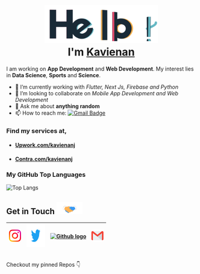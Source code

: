 <h1 align="center"> <img src="https://github.com/kavienanj/kavienanj/blob/master/assets/hello.gif" alt="hello-gif" width="300px" height="100px" ><br >I'm <a href="https://www.github.com/kavienanj"> Kavienan </a> </h1>

I am working on **App Development** and **Web Development**. My interest lies in **Data Science**, **Sports** and **Science**.

- 🌱 I’m currently working with *Flutter, Next Js, Firebase and Python*
- 👯 I’m looking to collaborate on *Mobile App Development and Web Development*
- 💬 Ask me about **anything random**
- 📫 How to reach me: [![Gmail Badge](https://img.shields.io/badge/-kavienanj@gmail.com-c14438?style=flat-square&logo=Gmail&logoColor=white&link=mailto:kavienanj@gmail.com)](mailto:kavienanj@gmail.com)

### Find my services at,
- #### [Upwork.com/kavienanj](https://www.upwork.com/freelancers/~01c54f90bd0c543351?s=1110580755107926016)
- #### [Contra.com/kavienanj](https://contra.com/kavienanj)

### My GitHub Top Languages 
![Top Langs](https://github-readme-stats.vercel.app/api/top-langs/?username=kavienanj&layout=compact&theme=dracula)
<br>
<h2>
Get in Touch <img src="https://github.com/kavienanj/kavienanj/blob/master/assets/Handshake.gif" height="32px">
</h2>

| [<img src="https://github.com/kavienanj/kavienanj/blob/master/assets/Instagram.svg" alt="Instagram Logo" width="32">](https://www.instagram.com/kavienanj/) |  [<img src="https://github.com/kavienanj/kavienanj/blob/master/assets/twitter.svg" alt="Twitter logo" width="50" height="60">](https://twitter.com/kavienanj)| [<img src="https://cdn.svgporn.com/logos/github-icon.svg" alt="Github logo" width="34">](https://github.com/kavienanj) | [<img src="https://github.com/kavienanj/kavienanj/blob/master/assets/Gmail.svg" alt="Gmail logo" height="32">](mailto:kavienanj@gmail.com)
|:---:|:---:|:---:|:---:|

<br>
Checkout my pinned Repos 👇
